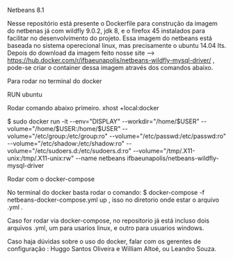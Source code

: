 Netbeans 8.1

Nesse repositório está presente o Dockerfile para construção da imagem do netbenas já com  wildfly 9.0.2, jdk 8, e o firefox 45 instalados para facilitar no desenvolvimento do projeto. Essa imagem do netbeans está baseada no sistema operecional linux, mas precisamente o ubuntu 14.04 lts. Depois do download da imagem feito nosse site -->  https://hub.docker.com/r/ifbaeunapolis/netbeans-wildfly-mysql-driver/ , pode-se criar o container dessa imagem através dos comandos abaixo.
 
Para rodar no terminal do docker

RUN ubuntu

Rodar comando abaixo primeiro.
xhost +local:docker

$ sudo docker run -it --env="DISPLAY" --workdir="/home/$USER" --volume="/home/$USER:/home/$USER" --volume="/etc/group:/etc/group:ro" --volume="/etc/passwd:/etc/passwd:ro" --volume="/etc/shadow:/etc/shadow:ro" --volume="/etc/sudoers.d:/etc/sudoers.d:ro" --volume="/tmp/.X11-unix:/tmp/.X11-unix:rw" --name netbeans ifbaeunapolis/netbeans-wildfly-mysql-driver

Rodar com o docker-compose
 
 No terminal do docker basta rodar o comando: $ docker-compose -f netbeans-docker-compose.yml up  , isso no diretorio onde estar o arquivo .yml .
 
Caso for rodar via docker-compose, no repositorio já está incluso dois arquivos .yml, um para usarios linux, e outro para usuarios windows.

Caso haja dúvidas sobre o uso do docker, falar com os gerentes de configuração : Huggo Santos Oliveira e William Altoé, ou Leandro Souza.


 
